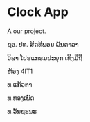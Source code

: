 # Clock App

A our project.

ຊອ. ປທ. ສິດທິພອນ ພັນດາລາ

ວິຊາ ໂປຮແກຮມປະຍຸກ ເທິງມືຖື 

ຫ້ອງ 4IT1

ທ.ແກ້ວຕາ

ທ.ທອງເພັດ

ທ.ວັນຊະນະ

